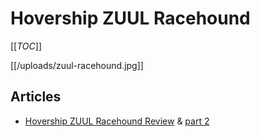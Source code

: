 # Hovership ZUUL Racehound

[[_TOC_]]

[[/uploads/zuul-racehound.jpg]]

## Articles

* [Hovership ZUUL Racehound Review](http://fpv-flightclub.com/hovership-zuul-racehound-review/) & [part 2](http://fpv-flightclub.com/hovership-zuul-racehound-build/)